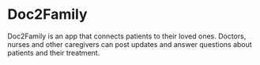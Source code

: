 ﻿# Doc2Family
Doc2Family is an app that connects patients to their loved ones.
Doctors, nurses and other caregivers can post updates and answer questions about patients and their treatment.
